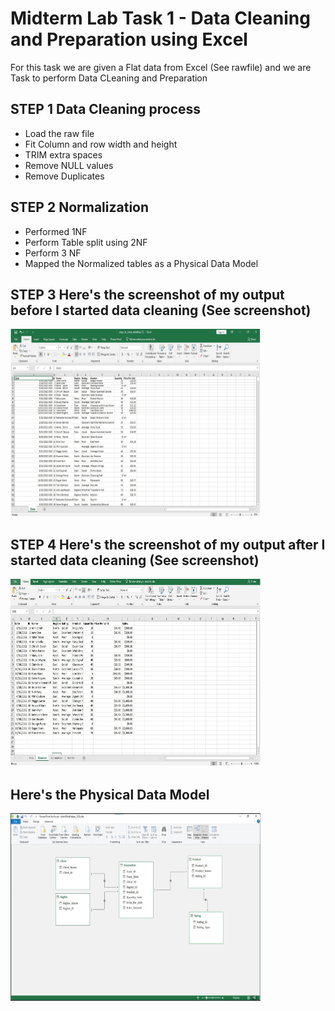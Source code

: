 # Midterm Lab Task 1 - Data Cleaning and Preparation using Excel
For this task we are given a Flat data from Excel (See rawfile) and we are Task to perform Data CLeaning and Preparation
## STEP 1 Data Cleaning process
- Load the raw file
- Fit Column and row width and height
- TRIM extra spaces
- Remove NULL values
- Remove Duplicates
## STEP 2 Normalization
- Performed 1NF
- Perform Table split using 2NF
- Perform 3 NF
- Mapped the Normalized tables as a Physical Data Model
## STEP 3 Here's the screenshot of my output before I started data cleaning (See screenshot)
<img src="Images/Raw.png" alt="Alt Text" width="400" height="300">

## STEP 4 Here's the screenshot of my output after I started data cleaning (See screenshot)
<img src="Images/Clean.png" alt="Alt Text" width="400" height="300">

## Here's the Physical Data Model
<img src="Images/ERD.png" alt="Alt Text" width="400" height="300">
